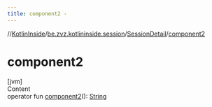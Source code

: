 ```yaml
---
title: component2 -
---
```

//[KotlinInside](../../index.md)/[be.zvz.kotlininside.session](../index.md)/[SessionDetail](index.md)/[component2](component2.md)



# component2  
[jvm]  
Content  
operator fun [component2](component2.md)(): [String](https://kotlinlang.org/api/latest/jvm/stdlib/kotlin/-string/index.html)  



